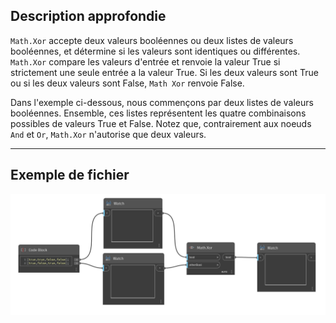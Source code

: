 ## Description approfondie
`Math.Xor` accepte deux valeurs booléennes ou deux listes de valeurs booléennes, et détermine si les valeurs sont identiques ou différentes. `Math.Xor` compare les valeurs d'entrée et renvoie la valeur True si strictement une seule entrée a la valeur True. Si les deux valeurs sont True ou si les deux valeurs sont False, `Math Xor` renvoie False.

Dans l'exemple ci-dessous, nous commençons par deux listes de valeurs booléennes. Ensemble, ces listes représentent les quatre combinaisons possibles de valeurs True et False. Notez que, contrairement aux noeuds `And` et `Or`, `Math.Xor` n'autorise que deux valeurs.
___
## Exemple de fichier

![Math.Xor](./DSCore.Math.Xor_img.jpg)
